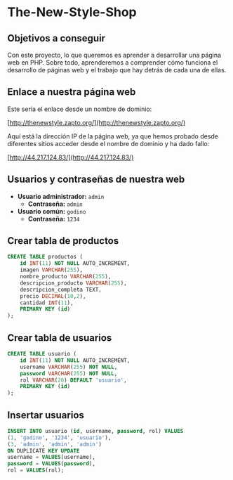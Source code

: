 # The-New-Style-Shop

## Objetivos a conseguir
Con este proyecto, lo que queremos es aprender a desarrollar una página web en PHP. Sobre todo, aprenderemos a comprender cómo funciona el desarrollo de páginas web y el trabajo que hay detrás de cada una de ellas.

## Enlace a nuestra página web
Este sería el enlace desde un nombre de dominio:

[http://thenewstyle.zapto.org/](http://thenewstyle.zapto.org/)

Aquí está la dirección IP de la página web, ya que hemos probado desde diferentes sitios acceder desde el nombre de dominio y ha dado fallo:

[http://44.217.124.83/](http://44.217.124.83/)

## Usuarios y contraseñas de nuestra web
- **Usuario administrador:** `admin`
  - **Contraseña:** `admin`
- **Usuario común:** `godino`
  - **Contraseña:** `1234`

## Crear tabla de productos
```sql
CREATE TABLE productos (
    id INT(11) NOT NULL AUTO_INCREMENT,
    imagen VARCHAR(255),
    nombre_producto VARCHAR(255),
    descripcion_producto VARCHAR(255),
    descripcion_completa TEXT,
    precio DECIMAL(10,2),
    cantidad INT(11),
    PRIMARY KEY (id)
);
```

## Crear tabla de usuarios
```sql
CREATE TABLE usuario (
    id INT(11) NOT NULL AUTO_INCREMENT,
    username VARCHAR(255) NOT NULL,
    password VARCHAR(255) NOT NULL,
    rol VARCHAR(20) DEFAULT 'usuario',
    PRIMARY KEY (id)
);
```

## Insertar usuarios
```sql
INSERT INTO usuario (id, username, password, rol) VALUES
(1, 'godino', '1234', 'usuario'),
(3, 'admin', 'admin', 'admin')
ON DUPLICATE KEY UPDATE
username = VALUES(username),
password = VALUES(password),
rol = VALUES(rol);
